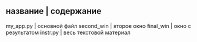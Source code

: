 название | содержание
-----------------------------------------
my_app.py    |   основной файл
second_win   |   второе окно 
final_win    |   окно с результатом
instr.py     |   весь текстовой материал
